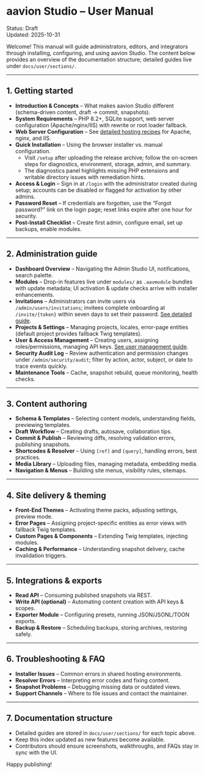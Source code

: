 # aavion Studio – User Manual

Status: Draft  
Updated: 2025-10-31

Welcome! This manual will guide administrators, editors, and integrators through installing, configuring, and using aavion Studio. The content below provides an overview of the documentation structure; detailed guides live under `docs/user/sections/`.

---

## 1. Getting started

- **Introduction & Concepts** – What makes aavion Studio different (schema-driven content, draft → commit, snapshots).
- **System Requirements** – PHP 8.2+, SQLite support, web server configuration (Apache/nginx/IIS) with rewrite or root loader fallback.
- **Web Server Configuration** – See [detailed hosting recipes](sections/getting-started/web-server-configuration.md) for Apache, nginx, and IIS.
- **Quick Installation** – Using the browser installer vs. manual configuration.
  - Visit `/setup` after uploading the release archive; follow the on-screen steps for diagnostics, environment, storage, admin, and summary.
  - The diagnostics panel highlights missing PHP extensions and writable directory issues with remediation hints.
- **Access & Login** – Sign in at `/login` with the administrator created during setup; accounts can be disabled or flagged for activation by other admins.
- **Password Reset** – If credentials are forgotten, use the “Forgot password?” link on the login page; reset links expire after one hour for security.
- **Post-Install Checklist** – Create first admin, configure email, set up backups, enable modules.

---

## 2. Administration guide

- **Dashboard Overview** – Navigating the Admin Studio UI, notifications, search palette.
- **Modules** – Drop-in features live under `modules/` as `.aavmodule` bundles with update metadata; UI activation & update checks arrive with installer enhancements.
- **Invitations** – Administrators can invite users via `/admin/users/invitations`; invitees complete onboarding at `/invite/{token}` within seven days to set their password. [See detailed guide](sections/administration/invitations.md).
- **Projects & Settings** – Managing projects, locales, error-page entities (default project provides fallback Twig templates).
- **User & Access Management** – Creating users, assigning roles/permissions, managing API keys. [See user management guide](sections/administration/user-management.md).
- **Security Audit Log** – Review authentication and permission changes under `/admin/security/audit`; filter by action, actor, subject, or date to trace events quickly.
- **Maintenance Tools** – Cache, snapshot rebuild, queue monitoring, health checks.

---

## 3. Content authoring

- **Schema & Templates** – Selecting content models, understanding fields, previewing templates.
- **Draft Workflow** – Creating drafts, autosave, collaboration tips.
- **Commit & Publish** – Reviewing diffs, resolving validation errors, publishing snapshots.
- **Shortcodes & Resolver** – Using `[ref]` and `[query]`, handling errors, best practices.
- **Media Library** – Uploading files, managing metadata, embedding media.
- **Navigation & Menus** – Building site menus, visibility rules, sitemaps.

---

## 4. Site delivery & theming

- **Front-End Themes** – Activating theme packs, adjusting settings, preview mode.
- **Error Pages** – Assigning project-specific entities as error views with fallback Twig templates.
- **Custom Pages & Components** – Extending Twig templates, injecting modules.
- **Caching & Performance** – Understanding snapshot delivery, cache invalidation triggers.

---

## 5. Integrations & exports

- **Read API** – Consuming published snapshots via REST.
- **Write API (optional)** – Automating content creation with API keys & scopes.
- **Exporter Module** – Configuring presets, running JSON/JSONL/TOON exports.
- **Backup & Restore** – Scheduling backups, storing archives, restoring safely.

---

## 6. Troubleshooting & FAQ

- **Installer Issues** – Common errors in shared hosting environments.
- **Resolver Errors** – Interpreting error codes and fixing content.
- **Snapshot Problems** – Debugging missing data or outdated views.
- **Support Channels** – Where to file issues and contact the maintainer.

---

## 7. Documentation structure

- Detailed guides are stored in `docs/user/sections/` for each topic above.
- Keep this index updated as new features become available.
- Contributors should ensure screenshots, walkthroughs, and FAQs stay in sync with the UI.

Happy publishing!
